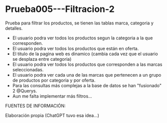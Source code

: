 # Prueba005---Filtracion-2
Prueba para filtrar los productos, se tienen las tablas marca, categoria y detalles.

- El usuario podra ver todos los productos segun la categoria a la que corresponden.
- El usuario podra ver todos los productos que están en oferta.
- El titulo de la pagina web es dinamico (cambia cada vez que el usuario se desplaza entre categoria)
- El usuario podra ver todos los productos que corresponden a las marcas seleccionadas.
- El usuario podra ver cada una de las marcas que pertenecen a un grupo de productos por categoria y por oferta.
- Para las consultas más complejas a la base de datos se han "fusionado" 2 @Querys.
- Aun me falta implementar más filtros...

FUENTES DE INFORMACIÓN:

Elaboración propia (ChatGPT tuvo esa idea...)
